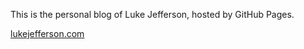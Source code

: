 This is the personal blog of Luke Jefferson, hosted by GitHub Pages.

[lukejefferson.com](http://lukejefferson.com)
